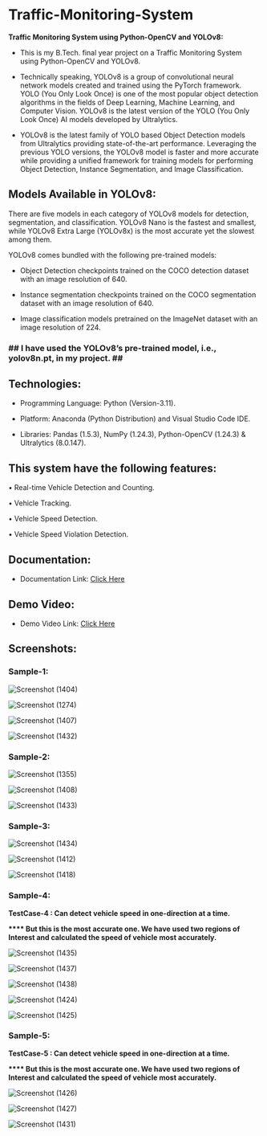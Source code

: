 <h1>Traffic-Monitoring-System</h1>


<strong>Traffic Monitoring System using Python-OpenCV and YOLOv8:</strong><br>

* This is my B.Tech. final year project on a Traffic Monitoring System using Python-OpenCV and YOLOv8.

* Technically speaking, YOLOv8 is a group of convolutional neural network models created and trained using the PyTorch framework. YOLO (You Only Look Once) is one of the most popular object detection algorithms in the fields of Deep Learning, Machine Learning, and Computer Vision. YOLOv8 is the latest version of the YOLO (You Only Look Once) AI models developed by Ultralytics.

* YOLOv8 is the latest family of YOLO based Object Detection models from Ultralytics providing state-of-the-art performance.
Leveraging the previous YOLO versions, the YOLOv8 model is faster and more accurate while providing a unified framework for training models for performing Object Detection, Instance Segmentation, and
Image Classification.

<h2>Models Available in YOLOv8:</h2>

There are five models in each category of YOLOv8 models for detection, segmentation, and classification. YOLOv8 Nano is the fastest and smallest, while YOLOv8 Extra Large (YOLOv8x) is the most accurate yet the slowest among them. 

YOLOv8 comes bundled with the following pre-trained models:

* Object Detection checkpoints trained on the COCO detection dataset with an image resolution of 640.

* Instance segmentation checkpoints trained on the COCO segmentation dataset with an image resolution of 640.
  
* Image classification models pretrained on the ImageNet dataset with an image resolution of 224.

<h3> ## I have used the YOLOv8’s pre-trained model, i.e., yolov8n.pt, in my project. ## </h3>

<h2>Technologies:</h2>

*	Programming Language: Python (Version-3.11).

*	Platform: Anaconda (Python Distribution) and Visual Studio Code IDE.

* Libraries: Pandas (1.5.3), NumPy (1.24.3), Python-OpenCV (1.24.3) & Ultralytics (8.0.147).

<h2>This system have the following features:</h2>

•	Real-time Vehicle Detection and Counting.

•	Vehicle Tracking.

•	Vehicle Speed Detection.

•	Vehicle Speed Violation Detection.

<h2>Documentation:</h2>

* Documentation Link: [Click Here](https://drive.google.com/file/d/1deSrhq0dMFZ0qI6duvYaRqv0oHjJeVju/view?usp=sharing)

<h2>Demo Video:</h2>

* Demo Video Link: [Click Here](https://drive.google.com/file/d/1pibNVjfgxzfX5xYqQ4UAhhIQe-CPZM9V/view?usp=sharing)

<h2>Screenshots:</h2>

<h3>Sample-1:</h3>

![Screenshot (1404)](https://github.com/DebajyotiTalukder2001/Traffic-Monitoring-System/assets/136104351/e0119c7b-421b-4617-8c2b-e983d7919d54)



![Screenshot (1274)](https://github.com/DebajyotiTalukder2001/Traffic-Monitoring-System/assets/136104351/75a3a321-79f5-4ed7-87c5-5b1a45470298)




![Screenshot (1407)](https://github.com/DebajyotiTalukder2001/Traffic-Monitoring-System/assets/136104351/b95e5d2d-d1df-4bc1-9c0c-0db286d79067)




![Screenshot (1432)](https://github.com/DebajyotiTalukder2001/Traffic-Monitoring-System/assets/136104351/2eb81b16-93bd-4b8d-89e1-0e5158a8eb15)



<h3>Sample-2:</h3>


![Screenshot (1355)](https://github.com/DebajyotiTalukder2001/Traffic-Monitoring-System/assets/136104351/f58df0e1-48a6-4b7a-8693-32aa7ad90d76)



![Screenshot (1408)](https://github.com/DebajyotiTalukder2001/Traffic-Monitoring-System/assets/136104351/fcdd9d56-a672-46da-86ea-97255d72ff30)



![Screenshot (1433)](https://github.com/DebajyotiTalukder2001/Traffic-Monitoring-System/assets/136104351/995bdb3c-a743-4396-a790-8ab120a48011)



<h3>Sample-3:</h3>


![Screenshot (1434)](https://github.com/DebajyotiTalukder2001/Traffic-Monitoring-System/assets/136104351/dc78ef6e-7dd1-4b58-a2c7-313f57897367)


![Screenshot (1412)](https://github.com/DebajyotiTalukder2001/Traffic-Monitoring-System/assets/136104351/d697d330-262f-407c-b3bd-b691d87f5752)


![Screenshot (1418)](https://github.com/DebajyotiTalukder2001/Traffic-Monitoring-System/assets/136104351/60b03ff7-8fd0-4951-b828-2157ded6a102)


<h3>Sample-4:</h3>


<strong>

TestCase-4 : Can detect vehicle speed in one-direction at a time. 

**** But this is the most accurate one. We have used two regions of Interest and calculated the speed of vehicle most accurately.

</strong>



![Screenshot (1435)](https://github.com/DebajyotiTalukder2001/Traffic-Monitoring-System/assets/136104351/bf84aeb6-b50e-491f-8597-1f0aee68f1e7)



![Screenshot (1437)](https://github.com/DebajyotiTalukder2001/Traffic-Monitoring-System/assets/136104351/795ed621-d32c-47d4-9c98-b8f52885ac70)



![Screenshot (1438)](https://github.com/DebajyotiTalukder2001/Traffic-Monitoring-System/assets/136104351/3b3d0a4d-30ba-495c-b6ea-009b3892838b)





![Screenshot (1424)](https://github.com/DebajyotiTalukder2001/Traffic-Monitoring-System/assets/136104351/d5277d3d-b28c-4d05-a214-92e94f5ce353)


![Screenshot (1425)](https://github.com/DebajyotiTalukder2001/Traffic-Monitoring-System/assets/136104351/c14bc4bc-60fc-4492-93d6-3244b546592c)



<h3>Sample-5:</h3>


<strong>

TestCase-5 : Can detect vehicle speed in one-direction at a time. 

**** But this is the most accurate one. We have used two regions of Interest and calculated the speed of vehicle most accurately.

</strong>


![Screenshot (1426)](https://github.com/DebajyotiTalukder2001/Traffic-Monitoring-System/assets/136104351/c56c7882-93eb-491c-bc0e-a04785df7af8)


![Screenshot (1427)](https://github.com/DebajyotiTalukder2001/Traffic-Monitoring-System/assets/136104351/081c155c-a1af-49da-a757-867b06b6a0d6)


![Screenshot (1431)](https://github.com/DebajyotiTalukder2001/Traffic-Monitoring-System/assets/136104351/28eb8e22-a9a0-41a9-9b87-fd8c9e6b2ca0)
















